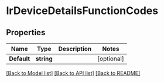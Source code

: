 # IrDeviceDetailsFunctionCodes

## Properties

Name | Type | Description | Notes
------------ | ------------- | ------------- | -------------
**Default** | **string** |  | [optional] 

[[Back to Model list]](../README.md#documentation-for-models) [[Back to API list]](../README.md#documentation-for-api-endpoints) [[Back to README]](../README.md)


